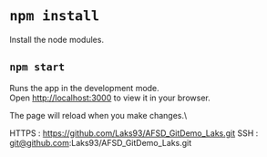 # `npm install`

Install the node modules.

## `npm start`

Runs the app in the development mode.\
Open [http://localhost:3000](http://localhost:3000) to view it in your browser.

The page will reload when you make changes.\

HTTPS : https://github.com/Laks93/AFSD_GitDemo_Laks.git
SSH : git@github.com:Laks93/AFSD_GitDemo_Laks.git